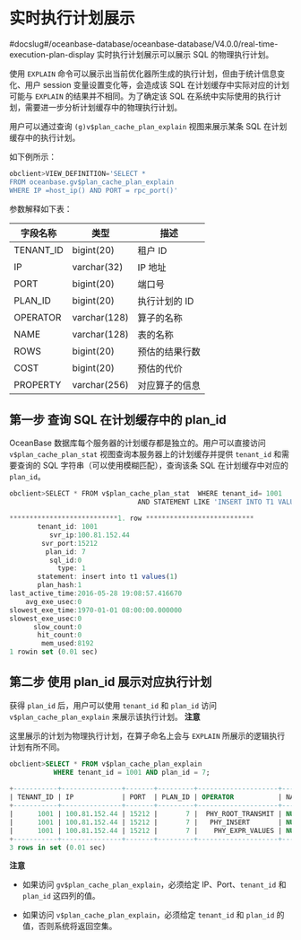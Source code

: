 实时执行计划展示 
=============================
#docslug#/oceanbase-database/oceanbase-database/V4.0.0/real-time-execution-plan-display
实时执行计划展示可以展示 SQL 的物理执行计划。

使用 `EXPLAIN` 命令可以展示出当前优化器所生成的执行计划，但由于统计信息变化、用户 session 变量设置变化等，会造成该 SQL 在计划缓存中实际对应的计划可能与 `EXPLAIN` 的结果并不相同。为了确定该 SQL 在系统中实际使用的执行计划，需要进一步分析计划缓存中的物理执行计划。

用户可以通过查询 `(g)v$plan_cache_plan_explain` 视图来展示某条 SQL 在计划缓存中的执行计划。

如下例所示：

```sql
obclient>VIEW_DEFINITION='SELECT * 
FROM oceanbase.gv$plan_cache_plan_explain
WHERE IP =host_ip() AND PORT = rpc_port()'
```



参数解释如下表：


| **字段名称**  |    **类型**    |  **描述**  |
|-----------|--------------|----------|
| TENANT_ID | bigint(20)   | 租户 ID    |
| IP        | varchar(32)  | IP 地址    |
| PORT      | bigint(20)   | 端口号      |
| PLAN_ID   | bigint(20)   | 执行计划的 ID |
| OPERATOR  | varchar(128) | 算子的名称    |
| NAME      | varchar(128) | 表的名称     |
| ROWS      | bigint(20)   | 预估的结果行数  |
| COST      | bigint(20)   | 预估的代价    |
| PROPERTY  | varchar(256) | 对应算子的信息  |





第一步 查询 SQL 在计划缓存中的 plan_id 
-----------------------------------

OceanBase 数据库每个服务器的计划缓存都是独立的。用户可以直接访问 `v$plan_cache_plan_stat` 视图查询本服务器上的计划缓存并提供 `tenant_id` 和需要查询的 SQL 字符串（可以使用模糊匹配），查询该条 SQL 在计划缓存中对应的 `plan_id`。

```javascript
obclient>SELECT * FROM v$plan_cache_plan_stat  WHERE tenant_id= 1001 
                                AND STATEMENT LIKE 'INSERT INTO T1 VALUES%'\G

***************************1. row ***************************
       tenant_id: 1001
          svr_ip:100.81.152.44
        svr_port:15212
         plan_id: 7
          sql_id:0
            type: 1
       statement: insert into t1 values(1)
       plan_hash:1
last_active_time:2016-05-28 19:08:57.416670
    avg_exe_usec:0
slowest_exe_time:1970-01-01 08:00:00.000000
slowest_exe_usec:0
      slow_count:0
       hit_count:0
        mem_used:8192
1 rowin set (0.01 sec)
```





第二步 使用 plan_id 展示对应执行计划 
--------------------------------

获得 `plan_id` 后，用户可以使用 `tenant_id` 和 `plan_id` 访问 `v$plan_cache_plan_explain` 来展示该执行计划。
**注意**



这里展示的计划为物理执行计划，在算子命名上会与 `EXPLAIN` 所展示的逻辑执行计划有所不同。

```sql
obclient>SELECT * FROM v$plan_cache_plan_explain
           WHERE tenant_id = 1001 AND plan_id = 7;
                            
+-----------+---------------+-------+---------+--------------------+------+------+------+
| TENANT_ID | IP            | PORT  | PLAN_ID | OPERATOR           | NAME | ROWS | COST |
+-----------+---------------+-------+---------+--------------------+------+------+------+
|      1001 | 100.81.152.44 | 15212 |       7 |  PHY_ROOT_TRANSMIT | NULL |    0 |    0 |
|      1001 | 100.81.152.44 | 15212 |       7 |   PHY_INSERT       | NULL |    0 |    0 |
|      1001 | 100.81.152.44 | 15212 |       7 |    PHY_EXPR_VALUES | NULL |    0 |    0 |
+-----------+---------------+-------+---------+--------------------+------+------+------+
3 rows in set (0.01 sec)
```


**注意**



* 如果访问 `gv$plan_cache_plan_explain`，必须给定 IP、Port、`tenant_id` 和 `plan_id` 这四列的值。

  

* 如果访问 `v$plan_cache_plan_explain`，必须给定 `tenant_id` 和 `plan_id` 的值，否则系统将返回空集。

  



